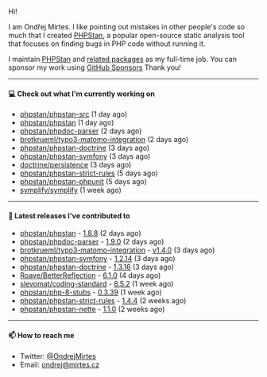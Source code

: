 Hi!

I am Ondřej Mirtes. I like pointing out mistakes in other people's code so much that I created [PHPStan](https://phpstan.org/), a popular open-source static analysis tool that focuses on finding bugs in PHP code without running it.

I maintain [PHPStan](https://github.com/phpstan/phpstan) and [related packages](https://github.com/phpstan/) as my full-time job. You can sponsor my work using [GitHub Sponsors](https://github.com/sponsors/ondrejmirtes) Thank you!

---

#### 💻 Check out what I'm currently working on

- [phpstan/phpstan-src](https://github.com/phpstan/phpstan-src) (1 day ago)
- [phpstan/phpstan](https://github.com/phpstan/phpstan) (1 day ago)
- [phpstan/phpdoc-parser](https://github.com/phpstan/phpdoc-parser) (2 days ago)
- [brotkrueml/typo3-matomo-integration](https://github.com/brotkrueml/typo3-matomo-integration) (2 days ago)
- [phpstan/phpstan-doctrine](https://github.com/phpstan/phpstan-doctrine) (3 days ago)
- [phpstan/phpstan-symfony](https://github.com/phpstan/phpstan-symfony) (3 days ago)
- [doctrine/persistence](https://github.com/doctrine/persistence) (3 days ago)
- [phpstan/phpstan-strict-rules](https://github.com/phpstan/phpstan-strict-rules) (5 days ago)
- [phpstan/phpstan-phpunit](https://github.com/phpstan/phpstan-phpunit) (5 days ago)
- [symplify/symplify](https://github.com/symplify/symplify) (1 week ago)

---

#### 🔭 Latest releases I've contributed to

- [phpstan/phpstan](https://github.com/phpstan/phpstan) - [1.8.8](https://github.com/phpstan/phpstan/releases/tag/1.8.8) (2 days ago)
- [phpstan/phpdoc-parser](https://github.com/phpstan/phpdoc-parser) - [1.9.0](https://github.com/phpstan/phpdoc-parser/releases/tag/1.9.0) (2 days ago)
- [brotkrueml/typo3-matomo-integration](https://github.com/brotkrueml/typo3-matomo-integration) - [v1.4.0](https://github.com/brotkrueml/typo3-matomo-integration/releases/tag/v1.4.0) (3 days ago)
- [phpstan/phpstan-symfony](https://github.com/phpstan/phpstan-symfony) - [1.2.14](https://github.com/phpstan/phpstan-symfony/releases/tag/1.2.14) (3 days ago)
- [phpstan/phpstan-doctrine](https://github.com/phpstan/phpstan-doctrine) - [1.3.16](https://github.com/phpstan/phpstan-doctrine/releases/tag/1.3.16) (3 days ago)
- [Roave/BetterReflection](https://github.com/Roave/BetterReflection) - [6.1.0](https://github.com/Roave/BetterReflection/releases/tag/6.1.0) (4 days ago)
- [slevomat/coding-standard](https://github.com/slevomat/coding-standard) - [8.5.2](https://github.com/slevomat/coding-standard/releases/tag/8.5.2) (1 week ago)
- [phpstan/php-8-stubs](https://github.com/phpstan/php-8-stubs) - [0.3.39](https://github.com/phpstan/php-8-stubs/releases/tag/0.3.39) (1 week ago)
- [phpstan/phpstan-strict-rules](https://github.com/phpstan/phpstan-strict-rules) - [1.4.4](https://github.com/phpstan/phpstan-strict-rules/releases/tag/1.4.4) (2 weeks ago)
- [phpstan/phpstan-nette](https://github.com/phpstan/phpstan-nette) - [1.1.0](https://github.com/phpstan/phpstan-nette/releases/tag/1.1.0) (2 weeks ago)

---

#### 📫 How to reach me

- Twitter: [@OndrejMirtes](https://twitter.com/ondrejmirtes)
- Email: [ondrej@mirtes.cz](mailto:ondrej@mirtes.cz)
